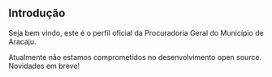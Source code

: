 ## Introdução

Seja bem vindo, este é o perfil oficial da Procuradoria Geral do Município de Aracaju.

Atualmente não estamos comprometidos no desenvolvimento open source. Novidades em breve!
